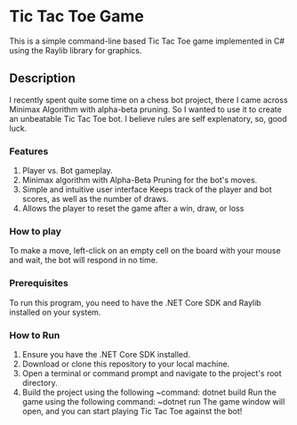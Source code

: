 # Tic Tac Toe Game
This is a simple command-line based Tic Tac Toe game implemented in C# using the Raylib library for graphics.

## Description
I recently spent quite some time on a chess bot project, there I came across Minimax Algorithm with alpha-beta pruning. So I wanted to use it to create an unbeatable Tic Tac Toe bot. I believe rules are self explenatory, so, good luck.

### Features
1. Player vs. Bot gameplay.
2. Minimax algorithm with Alpha-Beta Pruning for the bot's moves.
3. Simple and intuitive user interface
Keeps track of the player and bot scores, as well as the number of draws.
4. Allows the player to reset the game after a win, draw, or loss

### How to play
To make a move, left-click on an empty cell on the board with your mouse and wait, the bot will respond in no time.


### Prerequisites
To run this program, you need to have the .NET Core SDK and Raylib installed on your system.

### How to Run
1. Ensure you have the .NET Core SDK installed.
2. Download or clone this repository to your local machine.
3. Open a terminal or command prompt and navigate to the project's root directory.
4. Build the project using the following ~command: dotnet build
Run the game using the following command: ~dotnet run
The game window will open, and you can start playing Tic Tac Toe against the bot!

